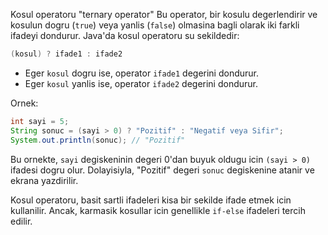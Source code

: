 Kosul operatoru "ternary operator"
Bu operator, bir kosulu degerlendirir ve kosulun dogru (`true`) veya yanlis (`false`) olmasina bagli olarak iki farkli ifadeyi dondurur. Java'da kosul operatoru su sekildedir:

```java
(kosul) ? ifade1 : ifade2
```

- Eger `kosul` dogru ise, operator `ifade1` degerini dondurur.
- Eger `kosul` yanlis ise, operator `ifade2` degerini dondurur.

Ornek:

```java
int sayi = 5;
String sonuc = (sayi > 0) ? "Pozitif" : "Negatif veya Sifir";
System.out.println(sonuc); // "Pozitif"
```

Bu ornekte, `sayi` degiskeninin degeri 0'dan buyuk oldugu icin `(sayi > 0)` ifadesi dogru olur. Dolayisiyla, "Pozitif" degeri `sonuc` degiskenine atanir ve ekrana yazdirilir.

Kosul operatoru, basit sartli ifadeleri kisa bir sekilde ifade etmek icin kullanilir. Ancak, karmasik kosullar icin genellikle `if-else` ifadeleri tercih edilir.